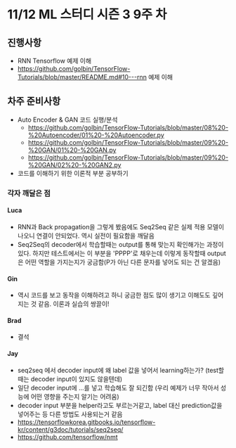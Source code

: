# 11/12 ML 스터디 시즌 3 9주 차

## 진행사항

* RNN Tensorflow 예제 이해
* https://github.com/golbin/TensorFlow-Tutorials/blob/master/README.md#10---rnn 예제 이해

## 차주 준비사항

* Auto Encoder & GAN 코드 실행/분석
    * https://github.com/golbin/TensorFlow-Tutorials/blob/master/08%20-%20Autoencoder/01%20-%20Autoencoder.py
    * https://github.com/golbin/TensorFlow-Tutorials/blob/master/09%20-%20GAN/01%20-%20GAN.py
    * https://github.com/golbin/TensorFlow-Tutorials/blob/master/09%20-%20GAN/02%20-%20GAN2.py
* 코드를 이해하기 위한 이론적 부분 공부하기

### 각자 깨달은 점

#### Luca

* RNN과 Back propagation을 그렇게 봤음에도 Seq2Seq 같은 실제 적용 모델이 나오니 연결이 안되었다. 역시 실전이 필요함을 깨달음
* Seq2Seq의 decoder에서 학습할때는 output를 통해 맞는지 확인해가는 과정이 있다. 하지만 테스트에서는 이 부분을 'PPPP'로 채우는데 이렇게 동작할때 output은 어떤 역할을 가지는지가 궁금함(P가 아닌 다른 문자를 넣어도 되는 건 알겠음)


#### Gin

* 역시 코드를 보고 동작을 이해하려고 하니 궁금한 점도 많이 생기고 이해도도 깊어지는 것 같음. 이론과 실습의 쌍끌이!


#### Brad

* 결석


#### Jay

* seq2seq 에서 decoder input에 왜 label 값을 넣어서 learning하는가? (test할 때는 decoder input이 있지도 않을텐데)
* 일단 decoder input에 <go><pad><pad>...<pad>를 넣고 학습해도 잘 되긴함 (우리 예제가 너무 작아서 성능에 어떤 영향을 주는지 알기는 어려움)
* decoder input 부분을 helper라고도 부르는거같고, label 대신 prediction값을 넣어주는 등 다른 방법도 사용되는거 같음
* https://tensorflowkorea.gitbooks.io/tensorflow-kr/content/g3doc/tutorials/seq2seq/
* https://github.com/tensorflow/nmt
